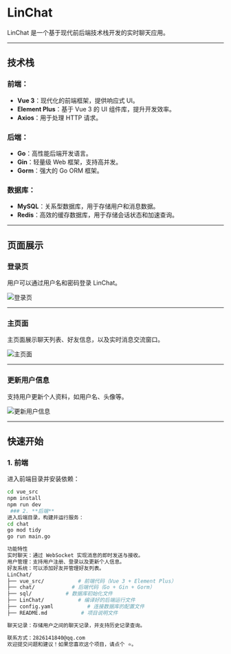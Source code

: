 # **LinChat**

LinChat 是一个基于现代前后端技术栈开发的实时聊天应用。

---

## **技术栈**

### 前端：
- **Vue 3**：现代化的前端框架，提供响应式 UI。
- **Element Plus**：基于 Vue 3 的 UI 组件库，提升开发效率。
- **Axios**：用于处理 HTTP 请求。

### 后端：
- **Go**：高性能后端开发语言。
- **Gin**：轻量级 Web 框架，支持高并发。
- **Gorm**：强大的 Go ORM 框架。

### 数据库：
- **MySQL**：关系型数据库，用于存储用户和消息数据。
- **Redis**：高效的缓存数据库，用于存储会话状态和加速查询。

---

## **页面展示**

### **登录页**

用户可以通过用户名和密码登录 LinChat。

![登录页](https://github.com/user-attachments/assets/0d1233a6-5fb8-44e6-881d-56b63be9620d)

---

### **主页面**

主页面展示聊天列表、好友信息，以及实时消息交流窗口。

![主页面](https://github.com/user-attachments/assets/1f74de7f-35f9-40b2-bcc9-d21035c11e15)

---

### **更新用户信息**

支持用户更新个人资料，如用户名、头像等。

![更新用户信息](https://github.com/user-attachments/assets/4299b545-9974-4263-9301-0711a1287477)

---

## **快速开始**

### 1. **前端**

进入前端目录并安装依赖：
```bash
cd vue_src
npm install
npm run dev
 ### 2. **后端**
进入后端目录，构建并运行服务：
cd chat
go mod tidy
go run main.go

功能特性
实时聊天：通过 WebSocket 实现消息的即时发送与接收。
用户管理：支持用户注册、登录以及更新个人信息。
好友系统：可以添加好友并管理好友列表。
LinChat/
├── vue_src/           # 前端代码（Vue 3 + Element Plus）
├── chat/            # 后端代码（Go + Gin + Gorm）
├── sql/           # 数据库初始化文件
├── LinChat/           # 编译好的后端运行文件
├── config.yaml           # 连接数据库的配置文件
├── README.md           # 项目说明文件

聊天记录：存储用户之间的聊天记录，并支持历史记录查询。

联系方式：2826141840@qq.com
欢迎提交问题和建议！如果您喜欢这个项目，请点个 ⭐️。
